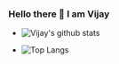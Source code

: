 ### Hello there 👋   I am Vijay

<!--
**jay8299/jay8299** is a ✨ _special_ ✨ repository because its `README.md` (this file) appears on your GitHub profile.

Here are some ideas to get you started:

- 🔭 I’m currently working on ...
- 🌱 I’m currently learning ...
- 👯 I’m looking to collaborate on ...
- 🤔 I’m looking for help with ...
- 💬 Ask me about ...
- 📫 How to reach me: ...
- 😄 Pronouns: ...
- ⚡ Fun fact: ...
-->
<!--

<a href="">
  <img align="left" src="https://github-readme-stats.vercel.app/api?username=jay8299&count_private=true&show_icons=true&theme=onedark" />
</a>
<a href="">
  <img align="left" src="https://github-readme-stats.vercel.app/api/top-langs/?username=jay8299&layout=compact&theme=onedark" />
</a>
-->

- ![Vijay's github stats](https://github-readme-stats.vercel.app/api?username=jay8299&count_private=true&show_icons=true&theme=onedark)


- ![Top Langs](https://github-readme-stats.vercel.app/api/top-langs/?username=jay8299&layout=compact&theme=onedark)

